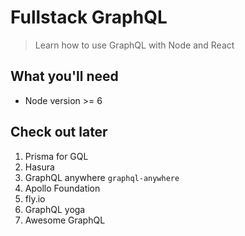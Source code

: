 # Fullstack GraphQL
> Learn how to use GraphQL with Node and React


## What you'll need
* Node version >= 6

## Check out later

1. Prisma for GQL
2. Hasura
3. GraphQL anywhere `graphql-anywhere`
4. Apollo Foundation
5. fly.io
6. GraphQL yoga
7. Awesome GraphQL

